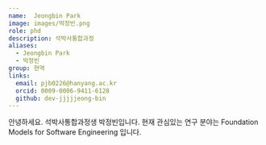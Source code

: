 ```yaml
---
name:  Jeongbin Park
image: images/박정빈.png
role: phd
description: 석박사통합과정
aliases:
  - Jeongbin Park
  - 박정빈
group: 현역
links:
  email: pjb0226@hanyang.ac.kr
  orcid: 0009-0006-9411-6128
  github: dev-jjjjjeong-bin
---
```


안녕하세요. 석박사통합과정생 박정빈입니다. 현재 관심있는 연구 분야는 Foundation Models for Software Engineering 입니다.
